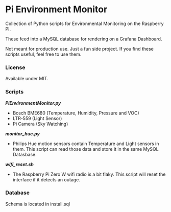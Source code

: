 # Pi Environment Monitor
Collection of Python scripts for Environmental Monitoring on the Raspberry PI.

These feed into a MySQL database for rendering on a Grafana Dashboard. 

Not meant for production use. Just a fun side project. If you find these scripts useful, feel free to use them.


### License
Available under MIT.


### Scripts
***PiEnvironmentMonitor.py***

- Bosch BME680  (Temperature, Humidity, Pressure and VOC)
- LTR-559  (Light Sensor)
- Pi Camera (Sky Watching)

***monitor_hue.py***

- Philips Hue motion sensors contain Temperature and Light sensors in them.  This script can read those data and store it in the same MySQL Datasbase. 

***wifi_reset.sh***

 - The Raspberry Pi Zero W wifi radio is a bit flaky.  This script will reset the interface if it detects an outage. 


### Database
Schema is located in install.sql


